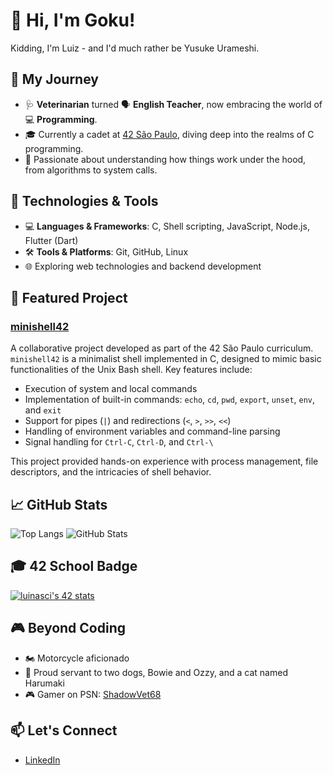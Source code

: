# 👋 Hi, I'm Goku!

Kidding, I'm Luiz - and I'd much rather be Yusuke Urameshi.

## 🧭 My Journey

- 🩺 **Veterinarian** turned 🗣️ **English Teacher**, now embracing the world of 💻 **Programming**.
- 🎓 Currently a cadet at [42 São Paulo](https://www.42sp.org.br/), diving deep into the realms of C programming.
- 🧠 Passionate about understanding how things work under the hood, from algorithms to system calls.

## 🔧 Technologies & Tools

- 💻 **Languages & Frameworks**: C, Shell scripting, JavaScript, Node.js, Flutter (Dart)
- 🛠️ **Tools & Platforms**: Git, GitHub, Linux
- 🌐 Exploring web technologies and backend development

## 📌 Featured Project

### [minishell42](https://github.com/luizpanigassi/minishell42)

A collaborative project developed as part of the 42 São Paulo curriculum. `minishell42` is a minimalist shell implemented in C, designed to mimic basic functionalities of the Unix Bash shell. Key features include:

- Execution of system and local commands
- Implementation of built-in commands: `echo`, `cd`, `pwd`, `export`, `unset`, `env`, and `exit`
- Support for pipes (`|`) and redirections (`<`, `>`, `>>`, `<<`)
- Handling of environment variables and command-line parsing
- Signal handling for `Ctrl-C`, `Ctrl-D`, and `Ctrl-\`

This project provided hands-on experience with process management, file descriptors, and the intricacies of shell behavior.


## 📈 GitHub Stats

![Top Langs](https://github-readme-stats.vercel.app/api/top-langs/?username=luizpanigassi&layout=compact&langs_count=8&theme=default)
![GitHub Stats](https://github-readme-stats.vercel.app/api?username=luizpanigassi&show_icons=true&theme=default)

## 🎓 42 School Badge

[![luinasci's 42 stats](https://badge.mediaplus.ma/darkblue/luinasci)](https://github.com/oakoudad/badge42)

## 🎮 Beyond Coding

- 🏍️ Motorcycle aficionado
- 🐶 Proud servant to two dogs, Bowie and Ozzy, and a cat named Harumaki
- 🎮 Gamer on PSN: [ShadowVet68](https://psntrophyleaders.com/user/view/ShadowVet68)

## 📫 Let's Connect

- [LinkedIn](https://www.linkedin.com/in/luiz-fernando-nascimento-panigassi/)

